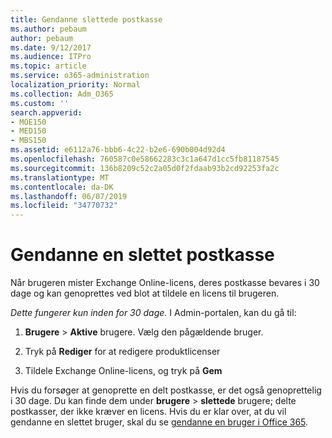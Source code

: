 ```yaml
---
title: Gendanne slettede postkasse
ms.author: pebaum
author: pebaum
ms.date: 9/12/2017
ms.audience: ITPro
ms.topic: article
ms.service: o365-administration
localization_priority: Normal
ms.collection: Adm_O365
ms.custom: ''
search.appverid:
- MOE150
- MED150
- MBS150
ms.assetid: e6112a76-bbb6-4c22-b2e6-690b004d92d4
ms.openlocfilehash: 760587c0e58662283c3c1a647d1cc5fb81187545
ms.sourcegitcommit: 136b8209c52c2a05d0f2fdaab93b2cd92253fa2c
ms.translationtype: MT
ms.contentlocale: da-DK
ms.lasthandoff: 06/07/2019
ms.locfileid: "34770732"
---
```

# <a name="restore-a-deleted-mailbox"></a>Gendanne en slettet postkasse

Når brugeren mister Exchange Online-licens, deres postkasse bevares i 30 dage og kan genoprettes ved blot at tildele en licens til brugeren.
  
 *Dette fungerer kun inden for 30 dage.*  I Admin-portalen, kan du gå til: 
  
1. **Brugere** \> **Aktive** brugere. Vælg den pågældende bruger. 
    
2. Tryk på **Rediger** for at redigere produktlicenser 
    
3. Tildele Exchange Online-licens, og tryk på **Gem**
    
Hvis du forsøger at genoprette en delt postkasse, er det også genoprettelig i 30 dage. Du kan finde dem under **brugere** \> **slettede** brugere; delte postkasser, der ikke kræver en licens. Hvis du er klar over, at du vil gendanne en slettet bruger, skal du se [gendanne en bruger i Office 365](https://docs.microsoft.com/office365/admin/add-users/restore-user).
  

